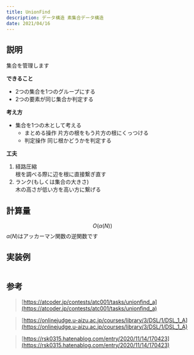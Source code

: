 ```yaml
---
title: UnionFind
description: データ構造 素集合データ構造
date: 2021/04/16
---
```


## 説明
集合を管理します

**できること**  
- $2$つの集合を$1$つのグループにする
- $2$つの要素が同じ集合か判定する

**考え方**  
- 集合を$1$つの木として考える
  - まとめる操作
  片方の根をもう片方の根にくっつける
  - 判定操作
  同じ根かどうかを判定する

**工夫**  
1. 経路圧縮  
  根を調べる際に辺を根に直接繋ぎ直す  
2. ランク(もしくは集合の大きさ)  
  木の高さが低い方を高い方に繋げる

## 計算量
$$
O(\alpha(N))
$$
$\alpha(N)$はアッカーマン関数の逆関数です

## 実装例

```cpp import=/assets/Library/data-structure/unionfind.cpp
```

## 参考
> [https://atcoder.jp/contests/atc001/tasks/unionfind_a](https://atcoder.jp/contests/atc001/tasks/unionfind_a)

> [https://onlinejudge.u-aizu.ac.jp/courses/library/3/DSL/1/DSL_1_A](https://onlinejudge.u-aizu.ac.jp/courses/library/3/DSL/1/DSL_1_A)

> [https://rsk0315.hatenablog.com/entry/2020/11/14/170423](https://rsk0315.hatenablog.com/entry/2020/11/14/170423)